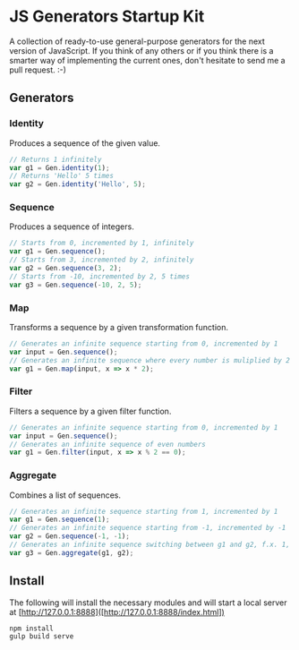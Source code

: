 # JS Generators Startup Kit
A collection of ready-to-use general-purpose generators for the next version of JavaScript. If you think of any others or if you think there is a smarter way of implementing the current ones, don't hesitate to send me a pull request. :-)

## Generators
### Identity
Produces a sequence of the given value.

```javascript
// Returns 1 infinitely
var g1 = Gen.identity(1);
// Returns 'Hello' 5 times
var g2 = Gen.identity('Hello', 5);
```

### Sequence
Produces a sequence of integers.

```javascript
// Starts from 0, incremented by 1, infinitely
var g1 = Gen.sequence();
// Starts from 3, incremented by 2, infinitely
var g2 = Gen.sequence(3, 2);
// Starts from -10, incremented by 2, 5 times
var g3 = Gen.sequence(-10, 2, 5);
```

### Map
Transforms a sequence by a given transformation function.

```javascript
// Generates an infinite sequence starting from 0, incremented by 1
var input = Gen.sequence();
// Generates an infinite sequence where every number is muliplied by 2
var g1 = Gen.map(input, x => x * 2);
```

### Filter
Filters a sequence by a given filter function.

```javascript
// Generates an infinite sequence starting from 0, incremented by 1
var input = Gen.sequence();
// Generates an infinite sequence of even numbers
var g1 = Gen.filter(input, x => x % 2 == 0);
```

### Aggregate
Combines a list of sequences.

```javascript
// Generates an infinite sequence starting from 1, incremented by 1
var g1 = Gen.sequence(1);
// Generates an infinite sequence starting from -1, incremented by -1
var g2 = Gen.sequence(-1, -1);
// Generates an infinite sequence switching between g1 and g2, f.x. 1, -1, 2, -2, ...
var g3 = Gen.aggregate(g1, g2);
```

## Install
The following will install the necessary modules and will start a local server at [http://127.0.0.1:8888]([http://127.0.0.1:8888/index.html])

```
npm install
gulp build serve
```
